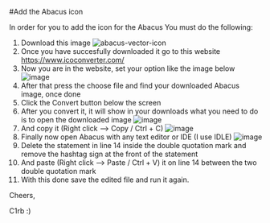 #Add the Abacus icon


In order for you to add the icon for the Abacus
You must do the following: 
1. Download this image ![abacus-vector-icon](https://user-images.githubusercontent.com/94433281/147398524-9b268d5e-9522-438c-ac66-4fce0c86d4df.jpg)
2. Once you have succesfully downloaded it go to this website https://www.icoconverter.com/
3. Now you are in the website, set your option like the image below ![image](https://user-images.githubusercontent.com/94433281/147398556-16455d66-3d0c-4beb-88b4-93bd0535c1a1.png)
4. After that press the choose file and find your downloaded Abacus image, once done
5. Click the Convert button below the screen 
6. After you convert it, it will show in your downloads what you need to do is to open the downloaded image ![image](https://user-images.githubusercontent.com/94433281/147398715-806bdca9-83f1-4d62-911f-da1f6032eccd.png)
7. And copy it (Right click --> Copy / Ctrl + C) ![image](https://user-images.githubusercontent.com/94433281/147398727-50480def-dbf3-4a9f-832f-c7499df3e897.png)
8. Finally now open Abacus with any text editor or IDE (I use IDLE) ![image](https://user-images.githubusercontent.com/94433281/147398731-c25c1f40-56c1-4f18-9b1d-efd3c4ccd176.png)
9. Delete the statement in line 14 inside the double quotation mark and remove the hashtag sign at the front of the statement 
10. And paste (Right click --> Paste / Ctrl + V) it on line 14 between the two double quotation mark 
11. With this done save the edited file and run it again.

Cheers,

C1rb :)
